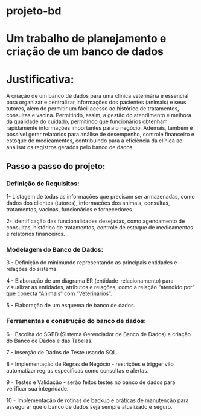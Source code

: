 # projeto-bd

<h1> Um trabalho de planejamento e criação de um banco de dados </h1>

# Justificativa:
  A criação de um banco de dados para uma clínica veterinária é essencial para organizar e centralizar informações dos pacientes (animais) e seus tutores, além de permitir um fácil acesso ao histórico de tratamentos, consultas e vacina. Permitindo, assim, a gestão do atendimento e melhora da qualidade do cuidado, permitindo que funcionários obtenham rapidamente informações importantes para o negócio. Ademais, também é possível gerar relatórios para análise de desempenho, controle financeiro e estoque de medicamentos, contribuindo para a eficiência da clínica ao analisar os registros gerados pelo banco de dados.

## Passo a passo do projeto:

### Definição de Requisitos:
  1- Listagem de todas as informações que precisam ser armazenadas, como dados dos clientes (tutores), informações dos animais, consultas, tratamentos, vacinas, funcionários e fornecedores.
  
  2- Identificação das funcionalidades desejadas, como agendamento de consultas, histórico de tratamentos, controle de estoque de medicamentos e relatórios financeiros.
  
### Modelagem do Banco de Dados:

  3 - Definição do minimundo representando as principais entidades e relações do sistema.
  
  4 - Elaboração de um diagrama ER (entidade-relacionamento) para visualizar as entidades, atributos e relações, como a relação “atendido por” que conecta “Animais” com “Veterinários”.
  
  5 - Elaboração de um esquema de banco de dados.
  
### Ferramentas e construção do banco de dados:

  6 - Escolha do SGBD (Sistema Gerenciador de Banco de Dados) e criação do Banco de Dados e das Tabelas.
  
  7 - Inserção de Dados de Teste usando SQL.
  
  8 - Implementação de Regras de Negócio - restrições e trigger vão automatizar regras específicas como consultas e alertas.
  
  9 - Testes e Validação - serão feitos testes no banco de dados para verificar sua integridade.
  
  10 - Implementação de rotinas de backup e práticas de manutenção para assegurar que o banco de dados seja sempre atualizado e seguro.
